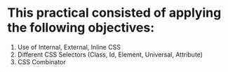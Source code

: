# This practical consisted of applying the following objectives:

1. Use of Internal, External, Inline CSS
2. Different CSS Selectors (Class, Id, Element, Universal, Attribute)
3. CSS Combinator

